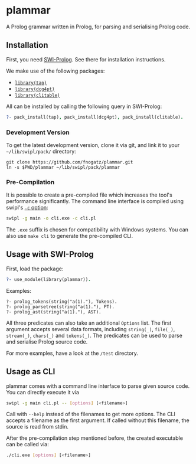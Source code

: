 # plammar

A Prolog grammar written in Prolog, for parsing and serialising Prolog code.

## Installation

First, you need [SWI-Prolog](http://www.swi-prolog.org/). See there for installation instructions.

We make use of the following packages:
- [`library(tap)`](https://github.com/fnogatz/tap)
- [`library(dcg4pt)`](https://github.com/fnogatz/dcg4pt)
- [`library(clitable)`](https://github.com/fnogatz/clitable)

All can be installed by calling the following query in SWI-Prolog:

```prolog
?- pack_install(tap), pack_install(dcg4pt), pack_install(clitable).
```

### Development Version

To get the latest development version, clone it via git, and link it to your `~/lib/swipl/pack/` directory:

```shell
git clone https://github.com/fnogatz/plammar.git
ln -s $PWD/plammar ~/lib/swipl/pack/plammar
```

### Pre-Compilation

It is possible to create a pre-compiled file which increases the tool's performance significantly. The command line interface is compiled using swipl's [`-c` option](http://www.swi-prolog.org/pldoc/doc_for?object=section%282,%272.10%27,swi%28%27/doc/Manual/compilation.html%27%29%29):

```sh
swipl -g main -o cli.exe -c cli.pl
```

The `.exe` suffix is chosen for compatibility with Windows systems. You can also use `make cli` to generate the pre-compiled CLI.

## Usage with SWI-Prolog

First, load the package:

```prolog
?- use_module(library(plammar)).
```

Examples:

```
?- prolog_tokens(string("a(1)."), Tokens).
?- prolog_parsetree(string("a(1)."), PT).
?- prolog_ast(string("a(1)."), AST).
```

All three predicates can also take an additional `Options` list. The first argument accepts several data formats, including `string(_)`, `file(_)`, `stream(_)`, `chars(_)` and `tokens(_)`. The predicates can be used to parse and serialise Prolog source code.

For more examples, have a look at the `/test` directory.

## Usage as CLI

plammar comes with a command line interface to parse given source code. You can directly execute it via

```sh
swipl -g main cli.pl -- [options] [<filename>]
```

Call with `--help` instead of the filenames to get more options. The CLI accepts a filename as the first argument. If called without this filename, the source is read from stdin.

After the pre-compilation step mentioned before, the created executable can be called via:

```sh
./cli.exe [options] [<filename>]
```
